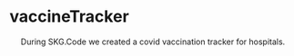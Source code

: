 # vaccineTracker

<p align="center">During SKG.Code we created a covid vaccination tracker for hospitals.</p>
